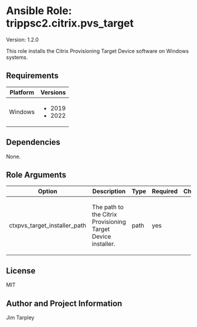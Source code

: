 <!-- BEGIN_ANSIBLE_DOCS -->

# Ansible Role: trippsc2.citrix.pvs_target
Version: 1.2.0

This role installs the Citrix Provisioning Target Device software on Windows systems.

## Requirements

| Platform | Versions |
| -------- | -------- |
| Windows | <ul><li>2019</li><li>2022</li></ul> |

## Dependencies

None.

## Role Arguments
|Option|Description|Type|Required|Choices|Default|
|---|---|---|---|---|---|
| ctxpvs_target_installer_path | <p>The path to the Citrix Provisioning Target Device installer.</p> | path | yes |  |  |


## License
MIT

## Author and Project Information
Jim Tarpley
<!-- END_ANSIBLE_DOCS -->
